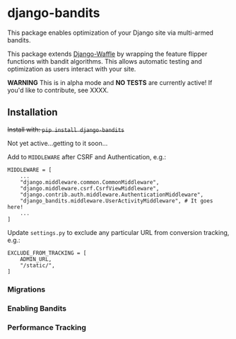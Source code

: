 # django-bandits

This package enables optimization of your Django site via multi-armed bandits.

This package extends [Django-Waffle](https://waffle.readthedocs.io/en/stable/) by wrapping the feature flipper functions with bandit algorithms. This allows automatic testing and optimization as users interact with your site.

**WARNING**
This is in alpha mode and **NO TESTS** are currently active! If you'd like to contribute, see XXXX.

## Installation

~~Install with: `pip install django-bandits`~~

Not yet active...getting to it soon...

Add to `MIDDLEWARE` after CSRF and Authentication, e.g.:

```
MIDDLEWARE = [
    ...
    "django.middleware.common.CommonMiddleware",
    "django.middleware.csrf.CsrfViewMiddleware",
    "django.contrib.auth.middleware.AuthenticationMiddleware",
    "django_bandits.middleware.UserActivityMiddleware", # It goes here!
    ...
]
```

Update `settings.py` to exclude any particular URL from conversion tracking, e.g.:
```
EXCLUDE_FROM_TRACKING = [
    ADMIN_URL,
    "/static/",
]
```

### Migrations


### Enabling Bandits


### Performance Tracking